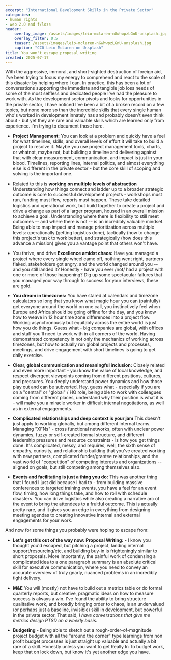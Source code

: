 ```yaml
---
excerpt: "International Development Skills in the Private Sector"
categories:
- human rights
- web 2.0 and f/loss
header:
    overlay_image: /assets/images/leio-mclaren-nGwhwpzLGnU-unsplash.jpg
    overlay_filter: 0.5
    teaser: /assets/images/leio-mclaren-nGwhwpzLGnU-unsplash.jpg
    caption: "CC0 Leio McLaren on Unsplash"
title: You won't escape proposal writing
created: 2025-07-17
---
```


With the aggressive, immoral, and short-sighted destruction of foreign aid, I've been trying to focus my energy to comprehend and react to the scale of this disaster by helping where I can.  In practice, this has been a lot of conversations supporting the immediate and tangible job loss needs of some of the most selfless and dedicated people I've had the pleasure to work with.  As the development sector pivots and looks for opportunities in the private sector, I have noticed I've been a bit of a broken record on a few topics, but none more so than the incredible skills that every single human who's worked in development innately has and probably doesn't even think about - but yet they are rare and valuable skills which are learned only from experience. I'm trying to document those here.


* **Project Management:** You can look at a problem and quickly have a feel for what timelines, skills, and overall levels of effort it will take to build a project to resolve it. Maybe you use project management tools, charts, or whatnot, maybe not, but building a timeline and delivering against that with clear measurement, communication, and impact is just in your blood. Timelines, reporting lines, internal politics, and almost everything else is different in the private sector - but the core skill of scoping and solving is the important one. 

* Related to this is **working on multiple levels of abstraction** Understanding how things connect and ladder up to a broader strategic outcome is core to successful development projects - workshops must run, funding must flow, reports must happen.  These take detailed logistics and operational work, but build together to create a project and drive a change as part of a larger program, housed in an overall mission to achieve a goal.  Understanding where there is flexibility to still meet outcomes -- and where there is not -- is an incredibly valuable mindset. Being able to map impact and manage prioritization across multiple levels: operationally (getting logistics done), tactically (how to change this project's task to work better), and strategically (how does this advance a mission) gives you a vantage point that others won't have. 

* You thrive, and drive **Excellence amidst chaos:** Have you managed a project where every single wheel came off, nothing went right, partners flaked, stakeholders got angry, and the world changed around you -- and you still landed it? Honestly - have you ever /not/ had a project with one or more of those happening?  Dig up some spectacular failures that you managed your way through to success for your interviews, these are gold.

* **You dream in timezones:** You have stared at calendars and timezone calculators so long that you know what magic hour you can (painfully) get everyone around the world on one call, you instinctively feel when Europe and Africa should be going offline for the day, and you know how to weave in 12 hour time zone differences into a project flow. Working asynchronously but equitably across the entire world is just how you do things. Guess what - big companies are global, with offices and staff you'll need to work with in all corners of the world. Having demonstrated competency in not only the mechanics of working across timezones, but how to actually run global projects and processes, meetings, and drive engagement with short timelines is going to get daily exercise.

* **Clear, global communication and meaningful inclusion:** Closely related and even more important - you know the value of local knowledge, and respect divergent viewpoints coming from different positions, cultures, and pressures. You deeply understand power dynamics and how those play out and can be subverted. Hey, guess what - especially if you are on a "central" or "global" / HQ role, being able to work with colleagues coming from different places, understand why their position is what it is - will make you a miracle worker in difficult internal negotiations, as well as in external engagements.

* **Complicated relationships and deep context is your jam** This doesn't just apply to working globally, but among different internal teams.  Managing "XFNs" - cross functional networks, often with unclear power dynamics, fuzzy or self-created formal structure, and different leadership pressures and resource constraints - is how you get things done.  It's complicated, messy, and requires, well, the sixth sense of empathy, curiosity, and relationship building that you've created working with new partners, complicated funder/grantee relationships, and the vast world of "coopetition" of competing interests and organizations -- aligned on goals, but still competing among themselves also.  

* **Events and facilitating is just a thing you do:** This was another thing that I found I just did because I had to - from building massive conferences to targeted training events, you have a feel for an event flow, timing, how long things take, and how to roll with schedule disasters. You can drive logistics while also creating a narrative arc of the event to bring the attendees to a fruitful outcome. This is actually pretty rare, and it gives you an edge in everything from designing meeting agendas to creating innovative internal and external engagements for your work.
 
And now for some things you probably were hoping to escape from:

* **Let's get this out of the way now: Proposal Writing:** - I know you thought you'd escaped, but pitching a project, landing internal support/resourcing/etc, and building buy-in is frighteningly similar to short proposals.  More importantly, the painful work of condensing a complicated idea to a one paragraph summary is an absolute critical skill for executive communication, where you need to convey an accurate overview of truly gnarly, nuanced problems in an incredibly tight delivery. 

* **M&E** You will (mostly) not have to build out a metrics table or do formal quarterly reports, but creative, pragmatic ideas on how to measure success is always a win.  I've found the ability to bring structure qualitative work, and broadly bringing order to chaos, is an undervalued (or perhaps just a baseline, invisible) skill in development, but powerful in the private sector. That said, *I have conversations that give me metrics design PTSD on a weekly basis.*

* **Budgeting** - Being able to sketch out a rough-order-of-magnitude project budget with all the "around the corner" type learnings from non profit budget processes is just straight up valuable and actually a bit rare of a skill.  Honestly unless you want to get Really In To budget work, keep that on lock down, but know it's yet another edge you have.



